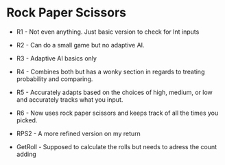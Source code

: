 # Rock Paper Scissors 

* R1 - Not even anything. Just basic version to check for Int inputs
* R2 - Can do a small game but no adaptive AI.
* R3 - Adaptive AI basics only
* R4 - Combines both but has a wonky section in regards to treating probability and comparing.
* R5 - Accurately adapts based on the choices of high, medium, or low and accurately tracks what you input.
* R6 - Now uses rock paper scissors and keeps track of all the times you picked.

* RPS2 - A more refined version on my return

* GetRoll - Supposed to calculate the rolls but needs to adress the count adding